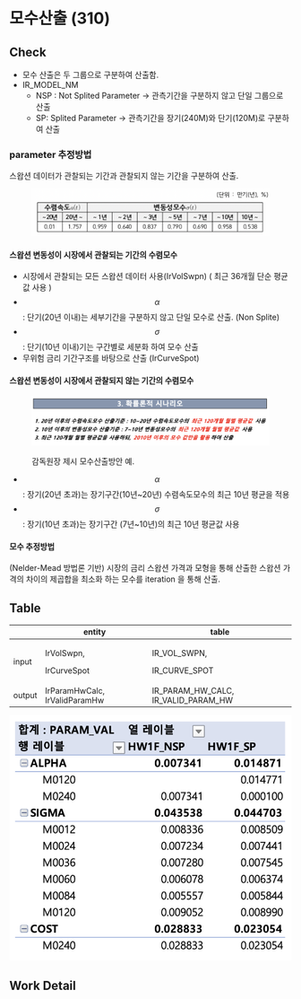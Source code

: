 # 모수산출 (310)

## Check

* 모수 산출은 두 그룹으로 구분하여 산출함.&#x20;
* IR\_MODEL\_NM&#x20;
  * NSP : Not Splited Parameter -> 관측기간을 구분하지 않고 단일 그룹으로 산출&#x20;
  * SP: Splited Parameter -> 관측기간을 장기(240M)와 단기(120M)로 구분하여 산출 &#x20;



### parameter 추정방법&#x20;

스왑션 데이터가 관찰되는 기간과 관찰되지 않는 기간을 구분하여 산출.&#x20;

<figure><img src="../../../../.gitbook/assets/image (52).png" alt=""><figcaption></figcaption></figure>

#### 스왑션 변동성이 시장에서 관찰되는 기간의 수렴모수&#x20;

* 시장에서 관찰되는 모든 스왑션 데이터 사용(IrVolSwpn) ( 최근 36개월 단순 평균 값 사용 )
* $$\alpha$$ : 단기(20년 이내)는 세부기간을 구분하지 않고 단일 모수로 산출. (Non Splite)
* $$\sigma$$ : 단기(10년 이내)기는 구간별로 세분화 하여 모수 산출&#x20;
* 무위험 금리 기간구조를 바탕으로 산출 (IrCurveSpot)

#### 스왑션 변동성이 시장에서 관찰되지 않는 기간의 수렴모수&#x20;

<figure><img src="../../../../.gitbook/assets/image (29) (3).png" alt=""><figcaption><p>감독원장 제시 모수산출방안 예.</p></figcaption></figure>

* $$\alpha$$ : 장기(20년 초과)는 장기구간(10년\~20년) 수렴속도모수의 최근 10년 평균을 적용
* $$\sigma$$ :  장기(10년 초과)는 장기구간 (7년\~10년)의 최근 10년 평균값 사용&#x20;

#### 모수 추정방법&#x20;

(Nelder-Mead 방법론 기반) 시장의 금리 스왑션 가격과 모형을 통해 산출한 스왑션 가격의 차이의 제곱합을 최소화 하는 모수를 iteration 을 통해 산출.&#x20;

## Table&#x20;

<table data-view="cards"><thead><tr><th></th><th>entity</th><th>table</th></tr></thead><tbody><tr><td>input</td><td><p>IrVolSwpn, </p><p>IrCurveSpot</p></td><td><p>IR_VOL_SWPN,</p><p>IR_CURVE_SPOT</p></td></tr><tr><td>output</td><td>IrParamHwCalc, IrValidParamHw</td><td>IR_PARAM_HW_CALC, IR_VALID_PARAM_HW</td></tr></tbody></table>

<img src="../../../../.gitbook/assets/image (29) (3) (1).png" alt="" data-size="original">

## Work Detail
